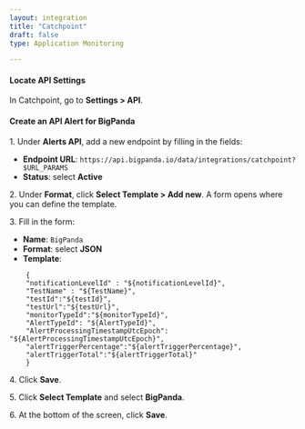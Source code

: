 ```yaml
---
layout: integration 
title: "Catchpoint"
draft: false
type: Application Monitoring

---
```


#### Locate API Settings
In Catchpoint, go to **Settings > API**.

<!-- section-separator -->

#### Create an API Alert for BigPanda

1\. Under **Alerts API**, add a new endpoint by filling in the fields:

* **Endpoint URL**: `https://api.bigpanda.io/data/integrations/catchpoint?$URL_PARAMS`
* **Status**: select **Active**

2\. Under **Format**, click **Select Template > Add new**. A form opens where you can define the template.

3\. Fill in the form:

* **Name**: `BigPanda`
* **Format**: select **JSON**
* **Template**: 
```
    {
    "notificationLevelId" : "${notificationLevelId}",
    "TestName" : "${TestName}",
    "testId":"${testId}",
    "testUrl":"${testUrl}",
    "monitorTypeId":"${monitorTypeId}",
    "AlertTypeId": "${AlertTypeId}",
    "AlertProcessingTimestampUtcEpoch": "${AlertProcessingTimestampUtcEpoch}",
    "alertTriggerPercentage":"${alertTriggerPercentage}",
    "alertTriggerTotal":"${alertTriggerTotal}"
    }
```

4\. Click **Save**.

5\. Click **Select Template** and select **BigPanda**.

6\. At the bottom of the screen, click **Save**.

